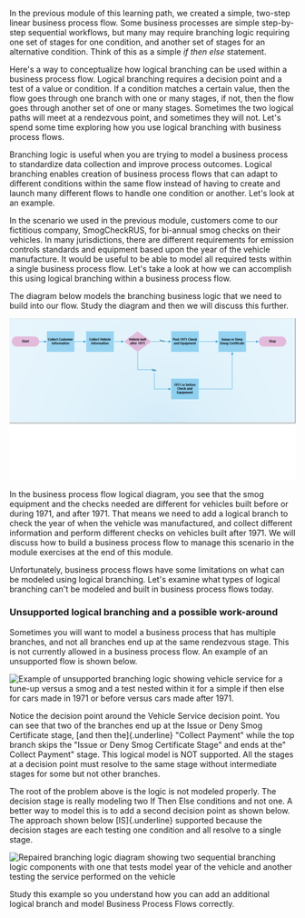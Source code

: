 In the previous module of this learning path, we created a simple, 
two-step linear business process flow. Some business processes are 
simple step-by-step sequential workflows, but many may require branching 
logic requiring one set of stages for one condition, and another set of 
stages for an alternative condition. Think of this as a simple 
*if then else* statement.

Here's a way to conceptualize how logical branching can be used within 
a business process flow. Logical branching requires a decision point 
and a test of a value or condition. If a condition matches a certain value, 
then the flow goes through one branch with one or many stages, if not, 
then the flow goes through another set of one or many stages. Sometimes the two
logical paths will meet at a rendezvous point, and sometimes they will
not. Let's spend some time exploring how you use logical branching with
business process flows.

Branching logic is useful when you are trying to model a business process 
to standardize data collection and improve process outcomes. Logical branching 
enables creation of business process flows that can adapt to different conditions 
within the same flow instead of having to create and launch many
different flows to handle one condition or another. Let's look at an example.

In the scenario we used in the previous module, customers come to our fictitious
company, SmogCheckRUS, for bi-annual smog checks on their vehicles. In
many jurisdictions, there are different requirements for emission
controls standards and equipment based upon the year of the vehicle
manufacture. It would be useful to be able to model all required
tests within a single business process flow. Let's take a look at how we
can accomplish this using logical branching within a business process
flow.

The diagram below models the branching business logic that we need to
build into our flow. Study the diagram and then we will discuss this further.

![Process flow diagram showing simple if then](../media/1-process-flow-1.png)

In the business process flow logical diagram, you see that the smog
equipment and the checks needed are different for vehicles built before
or during 1971, and after 1971. That means we need to add a logical
branch to check the year of when the vehicle was manufactured, and collect
different information and perform different checks on vehicles built
after 1971. We will discuss how to build a business process flow to
manage this scenario in the module exercises at the end of this module.

Unfortunately, business process flows have some limitations on what can
be modeled using logical branching. Let's examine what types of
logical branching can't be modeled and built in business process flows
today.

### Unsupported logical branching and a possible work-around

Sometimes you will want to model a business process that has multiple
branches, and not all branches end up at the same rendezvous stage. This
is not currently allowed in a business process flow. An example of an
unsupported flow is shown below.

![Example of unsupported branching logic showing vehicle service for a tune-up
versus a smog and a test nested within it for a simple if then else for
cars made in 1971 or before versus cars made after
1971.](../media/2-process-flow-2-bad-branching.png)

Notice the decision point around the Vehicle Service decision point.
You can see that two of the branches end up at the Issue or Deny Smog
Certificate stage, [and then the]{.underline} "Collect Payment" while
the top branch skips the "Issue or Deny Smog Certificate Stage" and ends
at the" Collect Payment" stage. This logical model is NOT supported. All
the stages at a decision point must resolve to the same stage without
intermediate stages for some but not other branches.

The root of the problem above is the logic is not modeled properly. The
decision stage is really modeling two If Then Else conditions and not
one. A better way to model this is to add a second decision point as
shown below. The approach shown below [IS]{.underline} supported because
the decision stages are each testing one condition and all resolve to a
single stage.

![Repaired branching logic diagram showing two sequential branching
logic components with one that tests model year of the vehicle and
another testing the service performed on the
vehicle](../media/3-process-flow-3-repaired-branching.png)

Study this example so you understand how you can add an additional
logical branch and model Business Process Flows correctly.
